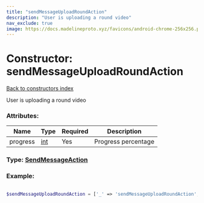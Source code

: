 ```yaml
---
title: "sendMessageUploadRoundAction"
description: "User is uploading a round video"
nav_exclude: true
image: https://docs.madelineproto.xyz/favicons/android-chrome-256x256.png
---
```

# Constructor: sendMessageUploadRoundAction  
[Back to constructors index](/API_docs/constructors/index.html)



User is uploading a round video

### Attributes:

| Name     |    Type       | Required | Description |
|----------|---------------|----------|-------------|
|progress|[int](/API_docs/types/int.html) | Yes|Progress percentage|



### Type: [SendMessageAction](/API_docs/types/SendMessageAction.html)


### Example:

```php

$sendMessageUploadRoundAction = ['_' => 'sendMessageUploadRoundAction', 'progress' => int];
```  
